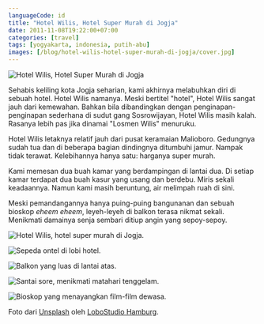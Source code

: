 ```yaml
---
languageCode: id
title: "Hotel Wilis, Hotel Super Murah di Jogja"
date: 2011-11-08T19:22:00+07:00
categories: [travel]
tags: [yogyakarta, indonesia, putih-abu]
images: [/blog/hotel-wilis-hotel-super-murah-di-jogja/cover.jpg]
---
```

![Hotel Wilis, Hotel Super Murah di Jogja](cover.jpg)

Sehabis keliling kota Jogja seharian, kami akhirnya melabuhkan diri di sebuah hotel. Hotel Wilis namanya. Meski bertitel "hotel", Hotel Wilis sangat jauh dari kemewahan. Bahkan bila dibandingkan dengan penginapan-penginapan sederhana di sudut gang Sosrowijayan, Hotel Wilis masih kalah. Rasanya lebih pas jika dinamai "Losmen Wilis" menuruku.

Hotel Wilis letaknya relatif jauh dari pusat keramaian Malioboro. Gedungnya sudah tua dan di beberapa bagian dindingnya ditumbuhi jamur. Nampak tidak terawat. Kelebihannya hanya satu: harganya super murah.

Kami memesan dua buah kamar yang berdampingan di lantai dua. Di setiap kamar terdapat dua buah kasur yang usang dan berdebu. Miris sekali keadaannya. Namun kami masih beruntung, air melimpah ruah di sini.

Meski pemandangannya hanya puing-puing bangunanan dan sebuah bioskop *eheem eheem*, leyeh-leyeh di balkon terasa nikmat sekali. Menikmati damainya senja sembari ditiup angin yang sepoy-sepoy.

![Hotel Wilis, hotel super murah di Jogja.](01-hotel-murah-wilis.jpg)

![Sepeda ontel di lobi hotel.](02-sepeda-onthel.jpg)

![Balkon yang luas di lantai atas.](03-rhesa-dan-rendi.jpg)

![Santai sore, menikmati matahari tenggelam.](04-sunset-di-hotel.jpg)

![Bioskop yang menayangkan film-film dewasa.](05-bioskop-degan-film-dewasa.jpg)

Foto dari [Unsplash](https://unsplash.com/photos/nF66LmjQclI) oleh [LoboStudio Hamburg](https://unsplash.com/@lobostudiohamburg).
